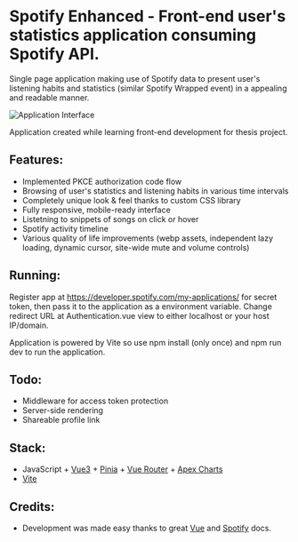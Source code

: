 # Spotify Enhanced - Front-end user's statistics application consuming Spotify API.
Single page application making use of Spotify data to present user's listening habits and statistics (similar Spotify Wrapped event) in a appealing and readable manner.

![Application Interface](https://i.imgur.com/YdN1GuG.png)

Application created while learning front-end development for thesis project.

## Features:
- Implemented PKCE authorization code flow
- Browsing of user's statistics and listening habits in various time intervals
- Completely unique look & feel thanks to custom CSS library
- Fully responsive, mobile-ready interface
- Listetning to snippets of songs on click or hover
- Spotify activity timeline
- Various quality of life improvements (webp assets, independent lazy loading, dynamic cursor, site-wide mute and volume controls)

## Running:
Register app at https://developer.spotify.com/my-applications/ for secret token, then pass it to the application as a environment variable. Change redirect URL at Authentication.vue view to either localhost or your host IP/domain.

Application is powered by Vite so use npm install (only once) and npm run dev to run the application.

## Todo:
- Middleware for access token protection
- Server-side rendering
- Shareable profile link

## Stack:
- JavaScript + [Vue3](https://github.com/vuejs/core) + [Pinia](https://github.com/vuejs/pinia) + [Vue Router](https://github.com/vuejs/router) + [Apex Charts](https://github.com/apexcharts/vue-apexcharts)
- [Vite](https://github.com/vitejs/vite)

## Credits:
- Development was made easy thanks to great [Vue](https://vuejs.org/guide/introduction.html) and [Spotify](https://developer.spotify.com/documentation/) docs.